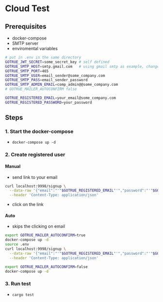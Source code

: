 # Cloud Test

## Prerequisites
- docker-compose
- SMTP server
- enviromental variables
```bash
# put in .env in the same directory
GOTRUE_JWT_SECRET=some_secret_key # self defined
GOTRUE_SMTP_HOST=smtp.gmail.com   # using gmail smtp as example, change if needed
GOTRUE_SMTP_PORT=465
GOTRUE_SMTP_USER=email_sender@some_company.com
GOTRUE_SMTP_PASS=email_sender_password
GOTRUE_SMTP_ADMIN_EMAIL=comp_admin@@some_company.com
# GOTRUE_MAILER_AUTOCONFIRM false

GOTRUE_REGISTERED_EMAIL=your_email@some_company.com
GOTRUE_REGISTERED_PASSWORD=your_password
```

## Steps

### 1. Start the docker-compose
- `docker-compose up -d`

### 2. Create registered user

#### Manual
- send link to your email
```bash
curl localhost:9998/signup \
  --data-raw '{"email":"'"$GOTRUE_REGISTERED_EMAIL"'","password":"'"$GOTRUE_REGISTERED_PASSWORD"'"}' \
  --header 'Content-Type: application/json'
```
- click on the link

#### Auto
- skips the clicking on email
```bash
export GOTRUE_MAILER_AUTOCONFIRM=true
docker-compose up -d
source .env
curl localhost:9998/signup \
  --data-raw '{"email":"'"$GOTRUE_REGISTERED_EMAIL"'","password":"'"$GOTRUE_REGISTERED_PASSWORD"'"}' \
  --header 'Content-Type: application/json'

export GOTRUE_MAILER_AUTOCONFIRM=false
docker-compose up -d
```

### 3. Run test
- `cargo test`
